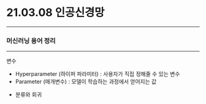 # 21.03.08 인공신경망
---
### 머신러닝 용어 정리
---
 변수
+ Hyperparameter (하이퍼 파라미터) 
    : 사용자가 직접 정해줄 수 있는 변수
+ Parameter (매개변수)
    : 모델이 학습하는 과정에서 얻어지는 값

- 분류와 회귀